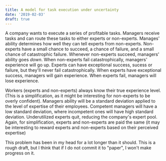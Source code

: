 ```yaml
---
title: A model for task execution under uncertainty
date: '2019-02-03'
draft: true
---
```


A company wants to execute a series of profitable tasks. Managers receive tasks and can route these tasks to either experts or non-experts. Manages' ability determines how well they can tell experts from non-experts. Non-experts have a small chance to succeed, a chance of failure, and a small chance of catastrophic failure. Whenever non-experts succeed, managers' ability goes *down*. When non-experts fail catastrophically, managers' experience will go up. Experts can have exceptional success, sucess or failure, but they'll never fail catastrophically. When experts have exceptional success, managers will gain experience. When experts fail, managers will lose experience.  

Workers (experts and non-experts) always know their true experience level. (This is a simplification, as it might be interesting for non-experts to be overly confident). Managers ability will be a standard deviation applied to the level of expertise of their employees. Competent managers will have a low standard deviation, where incompetent ones will have high standard deviation. Underutilized experts quit, reducing the company's expert pool. Again, for simplification, experts and non-experts are paid the same (it may be interesting to reward experts and non-experts based on their perceived expertise)



This problem has been in my head for a lot longer than it should. This is a rough draft, but I think that if I do not commit it to "paper", I won't make progress on it.